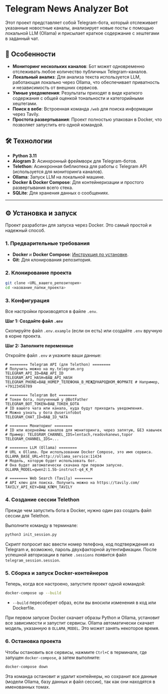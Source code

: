 # Telegram News Analyzer Bot

Этот проект представляет собой Telegram-бота, который отслеживает указанные новостные каналы, анализирует новые посты с помощью локальной LLM (Ollama) и присылает краткое содержание с хештегами в заданный чат.

## 🚀 Особенности

- **Мониторинг нескольких каналов**: Бот может одновременно отслеживать любое количество публичных Telegram-каналов.
- **Локальный анализ**: Для анализа текста используется LLM, работающая локально через Ollama, что обеспечивает приватность и независимость от внешних сервисов.
- **Умные уведомления**: Результаты приходят в виде краткого содержания с общей оценкой тональности и категорийными хештегами.
- **Поиск в вебе**: Встроенная команда `/web` для поиска информации через Tavily.
- **Простота развертывания**: Проект полностью упакован в Docker, что позволяет запустить его одной командой.

## 🛠️ Технологии

- **Python 3.11**
- **Aiogram 3**: Асинхронный фреймворк для Telegram-ботов.
- **Telethon**: Асинхронная библиотека для работы с Telegram API (используется для мониторинга каналов).
- **Ollama**: Запуск LLM на локальной машине.
- **Docker & Docker Compose**: Для контейнеризации и простого развертывания всего стека.
- **SQLite**: Для хранения данных о сообщениях.

---

## ⚙️ Установка и запуск

Проект разработан для запуска через Docker. Это самый простой и надежный способ.

### 1. Предварительные требования

- **Docker** и **Docker Compose**: [Инструкция по установке](https://docs.docker.com/get-docker/).
- **Git**: Для клонирования репозитория.

### 2. Клонирование проекта

```bash
git clone <URL_вашего_репозитория>
cd <название_папки_проекта>
```

### 3. Конфигурация

Все настройки производятся в файле `.env`.

**Шаг 1: Создайте файл `.env`**

Скопируйте файл `.env.example` (если он есть) или создайте `.env` вручную в корне проекта.

**Шаг 2: Заполните переменные**

Откройте файл `.env` и укажите ваши данные:

```env
# ======== Telegram API (для Telethon) ========
# Получить можно на my.telegram.org
TELEGRAM_API_ID=ВАШ_API_ID
TELEGRAM_API_HASH=ВАШ_API_HASH
TELEGRAM_PHONE=ВАШ_НОМЕР_ТЕЛЕФОНА_В_МЕЖДУНАРОДНОМ_ФОРМАТЕ # Например, +79123456789

# ======== Telegram Bot ========
# Токен бота, полученный у @BotFather
TELEGRAM_BOT_TOKEN=ВАШ_ТОКЕН_БОТА
# ID вашего чата или канала, куда будут приходить уведомления.
# Можно узнать у бота @userinfobot
TELEGRAM_CHAT_ID=ВАШ_ID_ЧАТА

# ======== Мониторинг ========
# ID или юзернеймы каналов для мониторинга, через запятую, БЕЗ кавычек
# Пример: TELEGRAM_CHANNEL_IDS=lentach,readovkanews,topor
TELEGRAM_CHANNEL_IDS=...

# ======== LLM (Ollama) ========
# URL к Ollama. При использовании Docker Compose, это имя сервиса.
OLLAMA_BASE_URL=http://ollama_service:11434
# Модель, которую будет использовать бот.
# Она будет автоматически скачана при первом запуске.
OLLAMA_MODEL=qwen2:1.5b-instruct-q4_K_M

# ======== Web Search (Tavily) ========
# API ключ для поиска. Получить можно на https://tavily.com/
TAVILY_API_KEY=ВАШ_КЛЮЧ_TAVILY
```

### 4. Создание сессии Telethon

Прежде чем запустить бота в Docker, нужно один раз создать файл сессии для Telethon.

Выполните команду в терминале:
```bash
python3 init_session.py
```
Скрипт попросит вас ввести номер телефона, код подтверждения из Telegram и, возможно, пароль двухфакторной аутентификации. После успешной авторизации в папке `.sessions` появится файл `telegram_session.session`.

### 5. Сборка и запуск Docker-контейнеров

Теперь, когда все настроено, запустите проект одной командой:
```bash
docker-compose up --build
```
-   `--build` пересоберет образ, если вы вносили изменения в код или Dockerfile.

При первом запуске Docker скачает образы Python и Ollama, установит все зависимости и запустит сервисы. Ollama автоматически скачает модель, указанную в `OLLAMA_MODEL`. Это может занять некоторое время.

### 6. Остановка проекта

Чтобы остановить все сервисы, нажмите `Ctrl+C` в терминале, где запущен `docker-compose`, а затем выполните:
```bash
docker-compose down
```
Эта команда остановит и удалит контейнеры, но сохранит все данные (модели Ollama, базу данных и файл сессии), так как они находятся в именованных томах. 